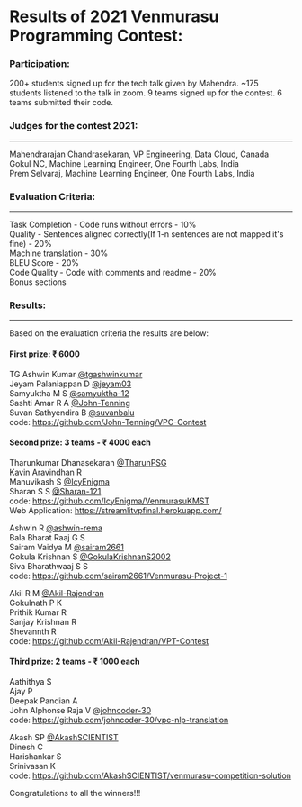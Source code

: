 
# Results of 2021 Venmurasu Programming Contest: #

### Participation: ###

200+ students signed up for the tech talk given by Mahendra. ~175 students listened to the talk in zoom. 
9 teams signed up for the contest. 6 teams submitted their code.


### Judges for the contest 2021: ###
----------------------------
Mahendrarajan Chandrasekaran, VP Engineering, Data Cloud, Canada <br/>
Gokul NC, Machine Learning Engineer, One Fourth Labs, India <br/>
Prem Selvaraj, Machine Learning Engineer, One Fourth Labs, India <br/>

### Evaluation Criteria: ###
----------------------------
Task Completion - Code runs without errors - 10% <br/>
Quality - Sentences aligned correctly(If 1-n sentences are not mapped it's fine) - 20% <br/>
Machine translation - 30% <br/>
BLEU Score - 20% <br/>
Code Quality - Code with comments and readme - 20% <br/>
Bonus sections <br/>

### Results: ###
---------------

Based on the evaluation criteria the results are below:

#### First prize:  ₹ 6000 ####

TG Ashwin Kumar [@tgashwinkumar](https://github.com/tgashwinkumar) </br>
Jeyam Palaniappan D [@jeyam03](https://github.com/jeyam03) </br>
Samyuktha M S [@samyuktha-12](https://github.com/samyuktha-12) </br>
Sashti Amar R A [@John-Tenning](https://github.com/John-Tenning) </br>
Suvan Sathyendira B [@suvanbalu](https://github.com/suvanbalu) </br>
code: https://github.com/John-Tenning/VPC-Contest <br/>


#### Second prize: 3 teams - ₹ 4000 each #### 

Tharunkumar Dhanasekaran [@TharunPSG](https://github.com/TharunPSG)<br/>
Kavin Aravindhan R <br/>
Manuvikash S [@IcyEnigma](https://github.com/IcyEnigma)<br/>
Sharan S S [@Sharan-121](https://github.com/Sharan-121) <br/>
code: https://github.com/IcyEnigma/VenmurasuKMST <br/>
Web Application: https://streamlitvpfinal.herokuapp.com/ <br/>


Ashwin R [@ashwin-rema](https://github.com/ashwin-rema) <br/>
Bala Bharat Raaj G S <br/>
Sairam Vaidya M [@sairam2661](https://github.com/sairam2661) <br/>
Gokula Krishnan S [@GokulaKrishnanS2002](https://github.com/GokulaKrishnanS2002) <br/>
Siva Bharathwaaj S S <br/>
code: https://github.com/sairam2661/Venmurasu-Project-1 <br/>


Akil R M [@Akil-Rajendran](https://github.com/Akil-Rajendran) <br/>
Gokulnath P K <br/>
Prithik Kumar R <br/>
Sanjay Krishnan R <br/>
Shevannth R <br/>
code: https://github.com/Akil-Rajendran/VPT-Contest<br/> 


#### Third prize: 2 teams - ₹ 1000 each ####

Aathithya S <br/>
Ajay P <br/>
Deepak Pandian A <br/>
John Alphonse Raja  V [@johncoder-30](https://github.com/johncoder-30) <br/>
code: https://github.com/johncoder-30/vpc-nlp-translation <br/>

Akash SP [@AkashSCIENTIST](https://github.com/AkashSCIENTIST/) <br/>
Dinesh C <br/>
Harishankar S <br/>
Srinivasan K <br/>
code: https://github.com/AkashSCIENTIST/venmurasu-competition-solution<br/>


Congratulations to all the winners!!!
